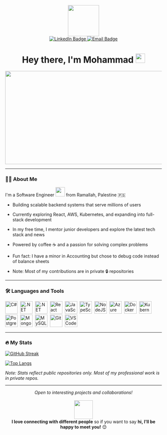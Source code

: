 <div id="header" align="center">
  <img src="https://media.giphy.com/media/v1.Y2lkPTc5MGI3NjExZ2JldG80eDM3YjhvNWNic3p1YzNsdXA2cG9ldGh5OG1zM3NqM205MSZlcD12MV9zdGlja2Vyc19zZWFyY2gmY3Q9cw/E6EnvXLzCwnhV58V9l/giphy.gif" width="100"/>
  <div id="badges">
    <a href="https://linkedin.com/in/mohammmad-ghabin">
      <img src="https://img.shields.io/badge/LinkedIn-blue?style=for-the-badge&logo=linkedin&logoColor=white" alt="LinkedIn Badge"/>
    </a>
    <a href="mailto:mghabin98@gmail.com">
      <img src="https://img.shields.io/badge/Email-red?style=for-the-badge&logo=gmail&logoColor=white" alt="Email Badge"/>
    </a>
  </div>
  <img src="https://komarev.com/ghpvc/?username=mghabin&style=flat-square&color=blue" alt=""/>
  <h1>
    Hey there, I'm Mohammad
    <img src="https://media.giphy.com/media/hvRJCLFzcasrR4ia7z/giphy.gif" width="30px"/>
  </h1>
</div>

<div align="center">
  <img src="https://media.giphy.com/media/L1R1tvI9svkIWwpVYr/giphy.gif" width="600" height="300"/>
</div>

---

### 👨‍💻 About Me

I'm a Software Engineer <img src="https://media.giphy.com/media/WUlplcMpOCEmTGBtBW/giphy.gif" width="30"> from Ramallah, Palestine 🇵🇸

- Building scalable backend systems that serve millions of users

- Currently exploring React, AWS, Kubernetes, and expanding into full-stack development

- In my free time, I mentor junior developers and explore the latest tech stack and news

- Powered by coffee ☕ and a passion for solving complex problems

- Fun fact: I have a minor in Accounting but chose to debug code instead of balance sheets

- Note: Most of my contributions are in private 🔒 repositories

---

### 🛠️ Languages and Tools

<div>
  <img src="https://cdn.jsdelivr.net/gh/devicons/devicon/icons/csharp/csharp-original.svg" title="C#" alt="C#" width="40" height="40"/>&nbsp;
  <img src="https://cdn.jsdelivr.net/gh/devicons/devicon/icons/dot-net/dot-net-original.svg" title=".NET" alt=".NET" width="40" height="40"/>&nbsp;
  <img src="https://cdn.jsdelivr.net/gh/devicons/devicon/icons/dotnetcore/dotnetcore-original.svg" title=".NET Core" alt=".NET Core" width="40" height="40"/>&nbsp;
  <img src="https://cdn.jsdelivr.net/gh/devicons/devicon/icons/react/react-original.svg" title="React" alt="React" width="40" height="40"/>&nbsp;
  <img src="https://cdn.jsdelivr.net/gh/devicons/devicon/icons/javascript/javascript-original.svg" title="JavaScript" alt="JavaScript" width="40" height="40"/>&nbsp;
  <img src="https://cdn.jsdelivr.net/gh/devicons/devicon/icons/typescript/typescript-original.svg" title="TypeScript" alt="TypeScript" width="40" height="40"/>&nbsp;
  <img src="https://cdn.jsdelivr.net/gh/devicons/devicon/icons/nodejs/nodejs-original.svg" title="NodeJS" alt="NodeJS" width="40" height="40"/>&nbsp;
  <img src="https://cdn.jsdelivr.net/gh/devicons/devicon/icons/azure/azure-original.svg" title="Azure" alt="Azure" width="40" height="40"/>&nbsp;
  <img src="https://cdn.jsdelivr.net/gh/devicons/devicon/icons/docker/docker-original.svg" title="Docker" alt="Docker" width="40" height="40"/>&nbsp;
  <img src="https://cdn.jsdelivr.net/gh/devicons/devicon/icons/kubernetes/kubernetes-plain.svg" title="Kubernetes" alt="Kubernetes" width="40" height="40"/>&nbsp;
  <img src="https://cdn.jsdelivr.net/gh/devicons/devicon/icons/postgresql/postgresql-original.svg" title="PostgreSQL" alt="PostgreSQL" width="40" height="40"/>&nbsp;
  <img src="https://cdn.jsdelivr.net/gh/devicons/devicon/icons/mongodb/mongodb-original.svg" title="MongoDB" alt="MongoDB" width="40" height="40"/>&nbsp;
  <img src="https://cdn.jsdelivr.net/gh/devicons/devicon/icons/mysql/mysql-original.svg" title="MySQL" alt="MySQL" width="40" height="40"/>&nbsp;
  <img src="https://cdn.jsdelivr.net/gh/devicons/devicon/icons/git/git-original.svg" title="Git" alt="Git" width="40" height="40"/>&nbsp;
  <img src="https://cdn.jsdelivr.net/gh/devicons/devicon/icons/vscode/vscode-original.svg" title="VSCode" alt="VSCode" width="40" height="40"/>&nbsp;
</div>

---

### 🔥 My Stats

[![GitHub Streak](https://github-readme-streak-stats.herokuapp.com?user=mghabin&theme=dark&background=000000&mode=daily&exclude_days=fri,sat)](https://git.io/streak-stats)

[![Top Langs](https://github-readme-stats-delta-neon-53.vercel.app/api/top-langs/?username=mghabin&layout=compact&theme=vision-friendly-dark)](https://github.com/mghabin/github-readme-stats)

*Note: Stats reflect public repositories only. Most of my professional work is in private repos.*

---

<div align="center">
  <i>Open to interesting projects and collaborations!</i>
  <br>
  <br>
  <img src="https://media.giphy.com/media/LnQjpWaON8nhr21vNW/giphy.gif" width="60">
  <br>
  <b>I love connecting with different people</b> so if you want to say <b>hi, I'll be happy to meet you!</b> 😊
</div>
